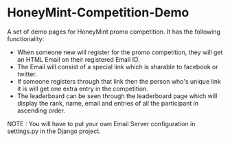 # HoneyMint-Competition-Demo
A set of demo pages for HoneyMint promo competition. It has the following functionality:

* When someone new will register for the promo competition, they will get an HTML Email on their registered Email ID.
* The Email will consist of a special link which is sharable to facebook or twitter.
* If someone registers through that link then the person who's unique link it is will get one extra entry in the competition.
* The leaderboard can be seen through the leaderboard page which will display the rank, name, email and entries of all the participant in ascending order.

NOTE : You will have to put your own Email Server configuration in settings.py in the Django project.
